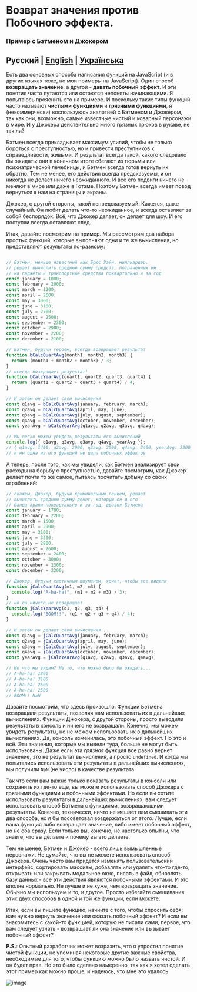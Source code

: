 # Возврат значения против Побочного эффекта. 
### Пример с Бэтменом и Джокером

## Русский | [English](README.md) | [Українська](batman-joker.ua.md)

Есть два основных способа написания функций на JavaScript (и в других языках тоже, но мои примеры на JavaScript). Один способ - **возвращать значение**, а другой - **давать побочный эффект**. И эти понятия часто путаются или остаются непоняты начинающими. Я попытаюсь прояснить это на примере. И поскольку такие типы функций часто называют **чистыми функциями** и **грязными функциями**, я (некоммерчески) воспользуюсь аналогией с Бэтменом и Джокером, так как они, возможно, самые известные чистый и коварный персонажи в мире. И у Джокера действительно много грязных трюков в рукаве, не так ли?

Бэтмен всегда прикладывает максимум усилий, чтобы не только бороться с преступностью, но и привести преступников к справедливости, живыми. И результат всегда такой, какого следовало бы ожидать: они в конечном итоге сбегают из тюрьмы или психиатрической лечебницы, и Бэтмен всегда готов вернуть их обратно. Тем не менее, его действия всегда предсказуемы, и он никогда не делает ничего неожиданного. И все его подвиги ничего не меняют в мире или даже в Готэме. Поэтому Бэтмен всегда имеет повод вернуться к нам на страницы и экраны.

Джокер, с другой стороны, такой непредсказуемый. Кажется, даже случайный. Он любит делать что-то неожиданное, и всегда оставляет за собой беспорядок. Всё, что Джокер делает, он делает для шоу. И его поступки всегда оставляют след.

Итак, давайте посмотрим на пример. Мы рассмотрим два набора простых функций, которые выполняют одни и те же вычисления, но представляют результаты по-разному:

```javascript

// Бэтмен, меньше известный как Брюс Уэйн, миллиардер,
// решает вычислить среднюю сумму средств, потраченных им
// на гаджеты и транспортные средства поквартально и за год
const january = 1000;
const february = 2000;
const march = 1200;
const april = 2600;
const may = 3000;
const june = 3100;
const july = 2700;
const august = 2500;
const september = 2300;
const october = 2900;
const november = 2200;
const december = 2100;

// Бэтмен, будучи героем, всегда возвращает результат
function bCalcQuartAvg(month1, month2, month3) {
  return (month1 + month2 + month3) / 3;
}
// всегда возвращает результат!
function bCalcYearAvg(quart1, quart2, quart3, quart4) {
  return (quart1 + quart2 + quart3 + quart4) / 4;
}

// И затем он делает свои вычисления
const q1avg = bCalcQuartAvg(january, february, march);
const q2avg = bCalcQuartAvg(april, may, june);
const q3avg = bCalcQuartAvg(july, august, september);
const q4avg = bCalcQuartAvg(october, november, december);
const yearAvg = bCalcYearAvg(q1avg, q2avg, q3avg, q4avg);

// Мы легко можем увидеть результаты его вычислений
console.log({ q1avg, q2avg, q3avg, q4avg, yearAvg });
// { q1avg: 1400, q2avg: 2900, q3avg: 2500, q4avg: 2400, yearAvg: 2300 }
// и ни одна из его функций не дала побочных эффектов
```
А теперь, после того, как мы увидели, как Бэтмен анализирует свои расходы на борьбу с преступностью, давайте посмотрим, как Джокер делает почти то же самое, пытаясь посчитать добычу со своих ограблений:

```javascript
// скажем, Джокер, будучи криминальным гением, решает
// вычислить среднюю сумму денег, которую он и его
// банда крали поквартально и за год, дразня Бэтмена
const january = 1700;
const february = 2200;
const march = 1500;
const april = 2900;
const may = 3100;
const june = 3300;
const july = 2800;
const august = 2600;
const september = 2400;
const october = 3000;
const november = 2300;
const december = 2200;

// Джокер, будучи хаотичным шоуменом, хочет, чтобы все видели
function jCalcQuartAvg(m1, m2, m3) {
  console.log("A-ha-ha!", (m1 + m2 + m3) / 3);
}
// но он ничего не возвращает
function jCalcYearAvg(q1, q2, q3, q4) {
  console.log("BOOM!!", (q1 + q2 + q3 + q4) / 4);
}

// И затем он делает свои вычисления...
const q1avg = jCalcQuartAvg(january, february, march);
const q2avg = jCalcQuartAvg(april, may, june);
const q3avg = jCalcQuartAvg(july, august, september);
const q4avg = jCalcQuartAvg(october, november, december);
const yearAvg = jCalcYearAvg(q1avg, q2avg, q3avg, q4avg);

// Но что мы видим? Не то, что можно было бы ожидать...
// A-ha-ha! 1800
// A-ha-ha! 3100
// A-ha-ha! 2600
// A-ha-ha! 2500
// BOOM!! NaN
```

Давайте посмотрим, что здесь произошло. Функции Бэтмена возвращали результаты, позволяя нам использовать их в дальнейших вычислениях. Функции Джокера, с другой стороны, просто выводили результаты в консоль и ничего не возвращали. Конечно, мы можем увидеть результаты, но не можем использовать их в дальнейших вычислениях. Да, консоль изменилась, это побочный эффект. Но это и всё. Эти значения, которые мы вывели туда, больше не могут быть использованы. Даже если эта *грязная* функция все равно вернет значение, это не результат вычисления, а просто `undefined`. И когда мы попытались использовать эти результаты в дальнейших вычислениях, мы получили `NaN` (не число) в качестве результата.

Так что если вам важно только показать результаты в консоли или сохранить их где-то еще, вы можете использовать способ Джокера с грязными функциями и побочными эффектами. Но если вы хотите использовать результаты в дальнейших вычислениях, вам следует использовать способ Бэтмена с функциями, возвращающими результаты. Конечно, технически, ничто не мешает вам смешивать эти два способа, но я бы посоветовал воздержаться от этого. Лучше, если ваша функция либо возвращает значение, либо имеет побочный эффект, но не оба сразу. Если только вы, конечно, не настолько опытны, что знаете, что вы делаете и почему вы это делаете.

Тем не менее, Бэтмен и Джокер - всего лишь вымышленные персонажи. Не думайте, что вы не можете использовать способ Джокера. Очень часто вам придется изменять пользовательский интерфейс, сортировать массивы, добавлять или удалять что-то где-то, открывать или закрывать модальное окно, писать в файл, обновлять базу данных - все эти действия являются побочными эффектами. И это вполне нормально. Не лучше и не хуже, чем возвращать значение. Обычно мы используем и то, и другое. Просто избегайте смешивания этих двух способов в одной и той же функции, если можете. 

Итак, если вы пишете функцию, начните с того, чтобы спросить себя: вам нужно вернуть значение или оказать побочный эффект? И если вы знакомитесь с какой-то функцией, которую не писали сами, первое, что вам следует узнать - возвращает ли она значение или вызывает побочный эффект?

**P.S.**: Опытный разработчик может возразить, что я упростил понятие чистой функции, не упоминая некоторые другие важные свойства, необходимые для того, чтобы функцию можно было назвать чистой. И он будет прав. Но это было сделано намеренно, так как я хотел сделать этот пример как можно проще, и надеюсь, что мне это удалось.

![image](https://github.com/UniBreakfast/return-vs-side-effect/assets/19654456/7e21353d-9bbf-4f65-95c3-112f1aa9e219)
